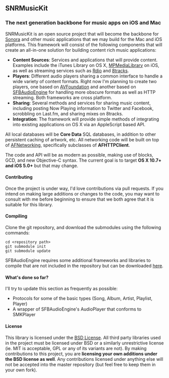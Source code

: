 ## SNRMusicKit
### The next generation backbone for music apps on iOS and Mac

SNRMusicKit is an open source project that will become the backbone for [Sonora](http://getsonora.com) and other music applications that we may build for the Mac and iOS platforms. This framework will consist of the following components that will create an all-in-one solution for building content rich music applications:

* **Content Sources**: Services and applications that will provide content. Examples include the iTunes Library on OS X, [MPMediaLibrary](http://developer.apple.com/library/ios/#documentation/mediaplayer/reference/MediaPlayer_Framework/_index.html#//apple_ref/doc/uid/TP40006952) on iOS, as well as streaming services such as [Rdio](http://www.rdio.com) and [8tracks](http://8tracks.com).
* **Players**: Different audio players sharing a common interface to handle a wide variety of content formats. Right now I'm planning to create two players, one based on [AVFoundation](http://developer.apple.com/library/ios/#documentation/AVFoundation/Reference/AVFoundationFramework/_index.html) and another based on [SFBAudioEngine](https://github.com/sbooth/SFBAudioEngine) for handling more obscure formats as well as HTTP streaming. Both frameworks are cross platform.
* **Sharing**: Several methods and services for sharing music content, including posting Now Playing information to Twitter and Facebook, scrobbling on Last.fm, and sharing mixes on 8tracks.
* **Integration**: The framework will provide simple methods of integrating into existing applications on OS X via an AppleScript based API.

All local databases will be **Core Data** SQL databases, in addition to other persistent caching of artwork, etc. All networking code will be built on top of [AFNetworking](https://github.com/AFNetworking/AFNetworking), specifically subclasses of **AFHTTPClient**.

The code and API will be as modern as possible, making use of blocks, GCD, and new Objective-C syntax.  The current goal is to target **OS X 10.7+ and iOS 5.0+** but that may change.

#### Contributing

Once the project is under way, I'd love contributions via pull requests. If you intend on making large additions or changes to the code, you may want to consult with me before beginning to ensure that we both agree that it is suitable for this library. 

#### Compiling

Clone the git repository, and download the submodules using the following commands:

```
cd <repository path>
git submodule init
git submodule update
```
SFBAudioEngine requires some additional frameworks and libraries to compile that are not included in the repository but can be downloaded [here](https://github.com/sbooth/SFBAudioEngine/downloads).

#### What's done so far?

I'll try to update this section as frequently as possible:

* Protocols for some of the basic types (Song, Album, Artist, Playlist, Player)
* A wrapper of SFBAudioEngine's AudioPlayer that conforms to SMKPlayer

#### License

This library is licensed under the [BSD License](http://opensource.org/licenses/bsd-license.php). All third party libraries used in the project must be licensed under BSD or a similarly unrestrictive license (ie. MIT is acceptable, GPL or any of its variants are not). By making contributions to this project, you are **licensing your own additions under the BSD license as well**. Any contributions licensed under anything else will not be accepted into the master repository (but feel free to keep them in your own fork).